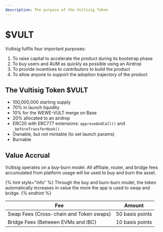 ```yaml
---
description: The purpose of the Vultisig Token
---
```


# $VULT

Vultisig fulfils four important purposes:

1. To raise capital to accelerate the product during its bootstrap phase
2. To buy users and AUM as quickly as possible using an Airdrop
3. To provide incentives to contributors to build the product
4. To allow anyone to support the adoption trajectory of the product

## The Vultisig Token $VULT

* 100,000,000 starting supply
* 70% in launch liquidity
* 10% for the WEWE-VULT merge on Base
* 20% allocated to an airdrop
* ERC20 with ERC777 extensions: `approveAndCall()` and `_beforeTransferHook()`
* Ownable, but not mintable (to set launch params)
* Burnable

## Value Accrual

Vultisig operates on a buy-burn model. All affiliate, router, and bridge fees accumulated from platform usage will be used to buy and burn the asset.

{% hint style="info" %}
Through the buy and burn-burn model, the token automatically increases in value the more the app is used to swap and bridge.
{% endhint %}

| Fee                                     | Amount          |
| --------------------------------------- | --------------- |
| Swap Fees (Cross-chain and Token swaps) | 50 basis points |
| Bridge Fees (Between EVMs and IBC)      | 10 basis points |
